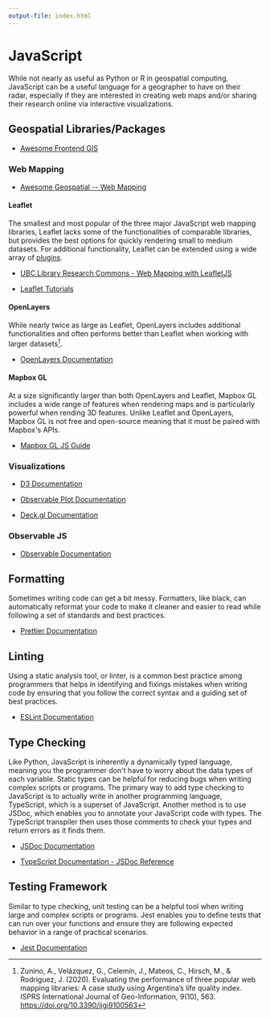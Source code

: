 ```yaml
---
output-file: index.html
---
```


# JavaScript

While not nearly as useful as Python or R in geospatial computing, JavaScript
can be a useful language for a geographer to have on their radar, especially if
they are interested in creating web maps and/or sharing their research online
via interactive visualizations.

## Geospatial Libraries/Packages

- [Awesome Frontend GIS](https://github.com/joewdavies/awesome-frontend-gis)

### Web Mapping

- [Awesome Geospatial -- Web Mapping](https://github.com/sacridini/Awesome-Geospatial#web-map-development)

#### Leaflet

The smallest and most popular of the three major JavaScript web mapping
libraries, Leaflet lacks some of the functionalities of comparable libraries,
but provides the best options for quickly rendering small to medium datasets.
For additional functionality, Leaflet can be extended using a wide array of
[plugins](https://leafletjs.com/plugins.html).

- [UBC Library Research Commons - Web Mapping with LeafletJS](https://ubc-library-rc.github.io/gis-intro-leaflet/)

- [Leaflet Tutorials](https://leafletjs.com/examples.html)

#### OpenLayers

While nearly twice as large as Leaflet, OpenLayers includes additional
functionalities and often performs better than Leaflet when working with larger
datasets[^1].

- [OpenLayers Documentation](https://openlayers.org/doc/)

#### Mapbox GL

At a size significantly larger than both OpenLayers and Leaflet, Mapbox GL
includes a wide range of features when rendering maps and is particularly
powerful when rending 3D features. Unlike Leaflet and OpenLayers, Mapbox GL is
not free and open-source meaning that it must be paired with Mapbox's APIs.

- [Mapbox GL JS Guide](https://docs.mapbox.com/mapbox-gl-js/guides/)

### Visualizations

- [D3 Documentation](https://github.com/d3/d3/wiki)

- [Observable Plot Documentation](https://observablehq.com/plot/getting-started)

- [Deck.gl Documentation](https://deck.gl/docs)

### Observable JS

- [Observable Documentation](https://observablehq.com/@observablehq/documentation?collection=@observablehq/documentation)

## Formatting

Sometimes writing code can get a bit messy. Formatters, like black, can
automatically reformat your code to make it cleaner and easier to read while
following a set of standards and best practices.

- [Prettier Documentation](https://prettier.io/docs/en/index.html)

## Linting

Using a static analysis tool, or linter, is a common best practice among
programmers that helps in identifying and fixings mistakes when writing code by
ensuring that you follow the correct syntax and a guiding set of best practices.

- [ESLint Documentation](https://eslint.org/docs/latest/)

## Type Checking

Like Python, JavaScript is inherently a dynamically typed language, meaning you
the programmer don't have to worry about the data types of each variable. Static
types can be helpful for reducing bugs when writing complex scripts or programs.
The primary way to add type checking to JavaScript is to actually write in
another programming language, TypeScript, which is a superset of JavaScript.
Another method is to use JSDoc, which enables you to annotate your JavaScript
code with types. The TypeScript transpiler then uses those comments to check
your types and return errors as it finds them.

- [JSDoc Documentation](https://jsdoc.app/)

- [TypeScript Documentation - JSDoc Reference](https://www.typescriptlang.org/docs/handbook/jsdoc-supported-types.html?)

## Testing Framework

Similar to type checking, unit testing can be a helpful tool when writing large
and complex scripts or programs. Jest enables you to define tests that can run
over your functions and ensure they are following expected behavior in a range
of practical scenarios.

- [Jest Documentation](https://jestjs.io/docs/getting-started)

[^1]:
    Zunino, A., Velázquez, G., Celemín, J., Mateos, C., Hirsch, M., & Rodriguez,
    J. (2020). Evaluating the performance of three popular web mapping
    libraries: A case study using Argentina’s life quality index. ISPRS
    International Journal of Geo-Information, 9(10), 563.
    <https://doi.org/10.3390/ijgi9100563>
